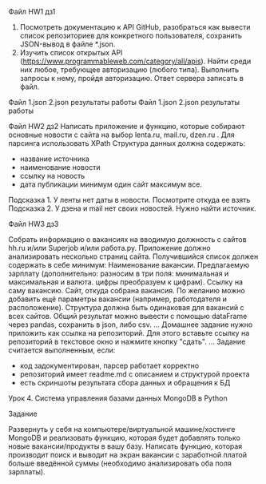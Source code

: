 Файл HW1 дз1
1. Посмотреть документацию к API GitHub, разобраться как вывести список репозиториев для конкретного пользователя, сохранить JSON-вывод в файле *.json.
2. Изучить список открытых API (https://www.programmableweb.com/category/all/apis). Найти среди них любое, требующее авторизацию (любого типа). Выполнить запросы к нему, пройдя авторизацию. Ответ сервера записать в файл.

Файл 1.json 2.json результаты работы 
Файл 1.json 2.json результаты работы 

Файл HW2 дз2
Написать приложение и функцию, которые собирают основные новости с сайта на выбор lenta.ru, mail.ru, dzen.ru . Для парсинга использовать XPath
Структура данных должна содержать:
* название источника
* наименование новости
* ссылку на новость
* дата публикации
минимум один сайт максимум все.

Подсказка 1. У ленты нет даты в новости. Посмотрите откуда ее взять
Подсказка 2. У дзена и mail нет своих новостей. Нужно найти источник.

Файл HW3 дз3

Собрать информацию о вакансиях на вводимую должность с сайтов hh.ru и/или Superjob и/или работа.ру.
Приложение должно анализировать несколько страниц сайта. Получившийся список должен содержать в себе минимум:
Наименование вакансии.
Предлагаемую зарплату (дополнительно: разносим в три поля: минимальная и максимальная и валюта. цифры преобразуем к
цифрам).
Ссылку на саму вакансию.
Сайт, откуда собрана вакансия.
По желанию можно добавить ещё параметры вакансии (например, работодателя и расположение).
Структура должна быть одинаковая для вакансий с всех сайтов. Общий результат можно вывести с помощью dataFrame
через pandas, сохранить в json, либо csv.
...
Домашнее задание нужно приложить как ссылка на репозиторий. Для этого вставьте ссылку на репозиторий в текстовое окно и нажмите кнопку "сдать".
...
Задание считается выполненным, если:
- код задокументирован, парсер работает корректно
- репозиторий имеет readme.md с описанием и структурой проекта
- есть скриншоты результата сбора данных и обращения к БД

Урок 4. Система управления базами данных MongoDB в Python

Задание

Развернуть у себя на компьютере/виртуальной машине/хостинге MongoDB и реализовать функцию, которая будет добавлять только новые вакансии/продукты в вашу базу.
Написать функцию, которая производит поиск и выводит на экран вакансии с заработной платой больше введённой суммы (необходимо анализировать оба поля зарплаты).